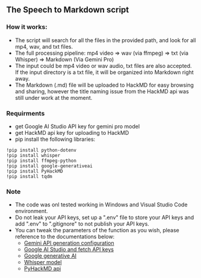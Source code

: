 ## The Speech to Markdown script

### How it works:
 - The script will search for all the files in the provided path, and look for all mp4, wav, and txt files.
 - The full processing pipeline: mp4 video => wav (via ffmpeg) => txt (via Whisper) => Markdown (Via Gemini Pro)
 - The input could be mp4 video or wav audio, txt files are also accepted. If the input directory is a txt file, it will be organized into Markdown right away.
 - The Markdown (.md) file will be uploaded to HackMD for easy browsing and sharing, however the title naming issue from the HackMD api was still under work at the moment.

### Requirments
 - get Google AI Studio API key for gemini pro model
 - get HackMD api key for uploading to HackMD
 - pip install the following libraries:
~~~
!pip install python-dotenv
!pip install whisper
!pip install ffmpeg-python
!pip install google-generativeai
!pip install PyHackMD
!pip install tqdm
~~~

### Note
 - The code was onl tested working in Windows and Visual Studio Code environment.
 - Do not leak your API keys, set up a ".env" file to store your API keys and add ".env" to ".gitignore" to not publish your API keys.
 - You can tweak the parameters of the function as you wish, please reference to the documentations below:
    - [Gemini API generation configuration](https://ai.google.dev/tutorials/python_quickstart#generation_configuration)
    - [Google AI Studio and fetch API keys](https://aistudio.google.com/app/prompts/new_chat/?utm_source=agd&utm_medium=referral&utm_campaign=core-cta&utm_content=)
    - [Google generative AI](https://pypi.org/project/google-generativeai/)
    - [Whisper model](https://pypi.org/project/openai-whisper/)
    - [PyHackMD api](https://pypi.org/project/PyHackMD/)
